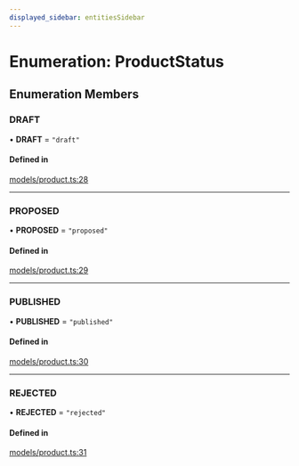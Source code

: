 ```yaml
---
displayed_sidebar: entitiesSidebar
---
```


# Enumeration: ProductStatus

## Enumeration Members

### DRAFT

• **DRAFT** = ``"draft"``

#### Defined in

[models/product.ts:28](https://github.com/medusajs/medusa/blob/f7a63f178/packages/medusa/src/models/product.ts#L28)

___

### PROPOSED

• **PROPOSED** = ``"proposed"``

#### Defined in

[models/product.ts:29](https://github.com/medusajs/medusa/blob/f7a63f178/packages/medusa/src/models/product.ts#L29)

___

### PUBLISHED

• **PUBLISHED** = ``"published"``

#### Defined in

[models/product.ts:30](https://github.com/medusajs/medusa/blob/f7a63f178/packages/medusa/src/models/product.ts#L30)

___

### REJECTED

• **REJECTED** = ``"rejected"``

#### Defined in

[models/product.ts:31](https://github.com/medusajs/medusa/blob/f7a63f178/packages/medusa/src/models/product.ts#L31)
